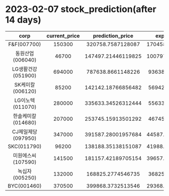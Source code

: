 # 2023-02-07 stock_prediction(after 14 days)

|   corp   |   current_price   |   prediction_price   |   expected_profit   |
|:--------:|:-----------------:|:--------------------:|:-------------------:|
|F&F(007700)|150300|320758.7587128087|170458.75871280872|
|동원산업(006040)|46700|147497.21446119825|100797.21446119825|
|LG생활건강(051900)|694000|787638.8661148226|93638.86611482257|
|SK케미칼(006120)|85200|142142.18766856482|56942.18766856482|
|LG이노텍(011070)|280000|335633.34526312444|55633.34526312444|
|한솔케미칼(014680)|207000|253745.15913501292|46745.15913501292|
|CJ제일제당(097950)|347000|391587.28001957684|44587.280019576836|
|SKC(011790)|96200|138188.35138151087|41988.351381510874|
|미원에스씨(107590)|141500|181157.42189705154|39657.421897051536|
|녹십자(005250)|132000|168825.2774546735|36825.27745467349|
|BYC(001460)|370500|399868.3732513546|29368.373251354613|
